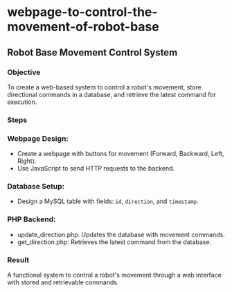 # webpage-to-control-the-movement-of-robot-base
## Robot Base Movement Control System  

### Objective 
To create a web-based system to control a robot's movement, store directional commands in a database, and retrieve the latest command for execution.

### Steps
### Webpage Design:  
   - Create a webpage with buttons for movement (Forward, Backward, Left, Right).  
   - Use JavaScript to send HTTP requests to the backend.  
### Database Setup:  
   - Design a MySQL table with fields: `id`, `direction`, and `timestamp`.  
### PHP Backend:  
   - update_direction.php: Updates the database with movement commands.  
   - get_direction.php: Retrieves the latest command from the database.  

### Result  
A functional system to control a robot's movement through a web interface with stored and retrievable commands.
